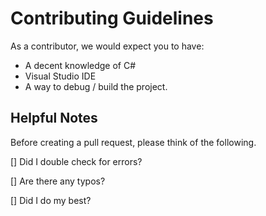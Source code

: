 # Contributing Guidelines

As a contributor, we would expect you to have:
- A decent knowledge of C#
- Visual Studio IDE
- A way to debug / build the project.


## Helpful Notes
Before creating a pull request, please think of the following.

[] Did I double check for errors?

[] Are there any typos?

[] Did I do my best?


